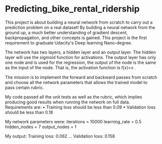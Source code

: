 # Predicting_bike_rental_ridership
This project is about building a neural network from scratch to carry out a prediction problem on a real dataset! By building a neural network from the ground up, a much better understanding of gradient descent, backpropagation, and other concepts is gained. This project is the first requirement to graduate Udacity's Deep learning Nano-degree.

The network has two layers, a hidden layer and an output layer. The hidden layer will use the sigmoid function for activations. The output layer has only one node and is used for the regression, the output of the node is the same as the input of the node. That is, the activation function is  𝑓(𝑥)=𝑥 .

The mission is to implement the forward and backward passes from scratch and choose all the network parameters that allows the trained model to pass certain rubric. 

My code passed all the unit tests as well as the rubric, which implies producing good results when running the network on full data. Requirements are:
•	Training loss should be less than 0.09
•	Validation loss should be less than 0.18

My network parameters were:
iterations = 10000
learning_rate = 0.5
hidden_nodes = 7
output_nodes = 1

My output:
Training loss: 0.062 ... Validation loss: 0.158
